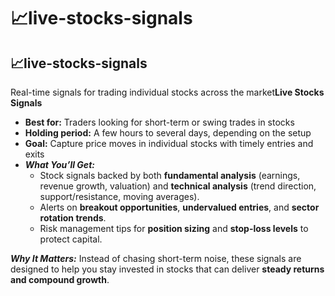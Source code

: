 # 📈live-stocks-signals

## 📈live-stocks-signals

Real-time signals for trading individual stocks across the market**Live Stocks Signals**

* **Best for:** Traders looking for short-term or swing trades in stocks
* **Holding period:** A few hours to several days, depending on the setup
* **Goal:** Capture price moves in individual stocks with timely entries and exits
* _**What You’ll Get:**_
  * Stock signals backed by both **fundamental analysis** (earnings, revenue growth, valuation) and **technical analysis** (trend direction, support/resistance, moving averages).
  * Alerts on **breakout opportunities**, **undervalued entries**, and **sector rotation trends**.
  * Risk management tips for **position sizing** and **stop-loss levels** to protect capital.

_**Why It Matters:**_ Instead of chasing short-term noise, these signals are designed to help you stay invested in stocks that can deliver **steady returns and compound growth**.
